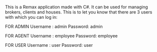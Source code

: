 
This is a Remax application made with C#. It can be used for managing brokers, clients and houses. 
This is to let you know that there are 3 users with which you can log in:

FOR ADMIN
Username : admin
Password: admin

FOR AGENT
Username : employee
Password: employee

FOR USER
Username : user
Password: user
